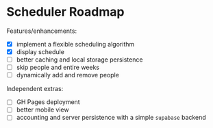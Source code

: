 Scheduler Roadmap
===

Features/enhancements:

- [x] implement a flexible scheduling algorithm
- [x] display schedule
- [ ] better caching and local storage persistence
- [ ] skip people and entire weeks
- [ ] dynamically add and remove people

Independent extras:

- [ ] GH Pages deployment
- [ ] better mobile view
- [ ] accounting and server persistence with a simple `supabase` backend
